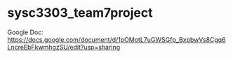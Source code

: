 # sysc3303_team7project

Google Doc:
https://docs.google.com/document/d/1pOMotL7uGWSGfp_BxpbwVs8Cgq6LncreEbFkwmhgzSU/edit?usp=sharing
